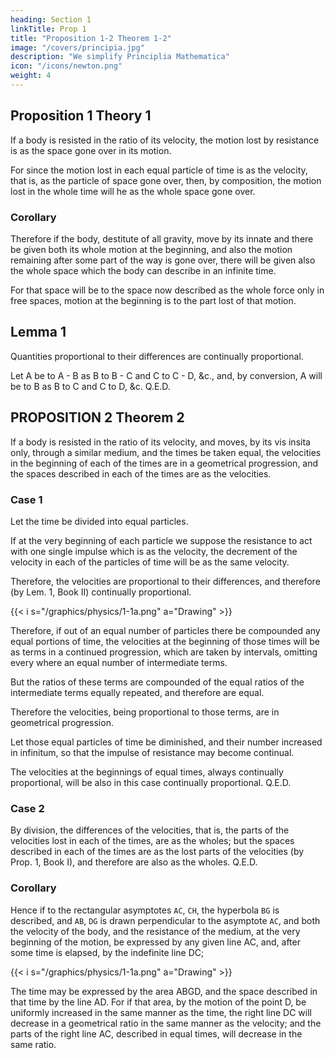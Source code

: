 ```yaml
---
heading: Section 1
linkTitle: Prop 1
title: "Proposition 1-2 Theorem 1-2"
image: "/covers/principia.jpg"
description: "We simplify Principlia Mathematica"
icon: "/icons/newton.png"
weight: 4
---
```



## Proposition 1 Theory 1

If a body is resisted in the ratio of its velocity, the motion lost by resistance is as the space gone over in its motion.

For since the motion lost in each equal particle of time is as the velocity, that is, as the particle of space gone over, then, by composition, the motion lost in the whole time will he as the whole space gone over.

### Corollary 

Therefore if the body, destitute of all gravity, move by its innate and there be given both its whole motion at the
beginning, and also the motion remaining after some part of the way is gone over, there will be given also the whole space which the body can describe in an infinite time.

For that space will be to the space now described as the whole force only in free spaces, motion at the beginning
is to the part lost of that motion.

## Lemma 1 

Quantities proportional to their differences are continually proportional.

Let A be to A - B as B to B - C and C to C - D, &c., and, by conversion, A will be to B as B to C and C to D, &c.   Q.E.D.




## PROPOSITION 2 Theorem 2

If a body is resisted in the ratio of its velocity, and moves, by its vis insita only, through a similar medium, and the times be taken equal, the velocities in the beginning of each of the times are in a geometrical progression, and the spaces described in each of the times are as the velocities.

### Case 1

Let the time be divided into equal particles.

If at the very beginning of each particle we suppose the resistance to act with one single impulse which is as the velocity, the decrement of the velocity in each of the particles of time will be as the same velocity.

Therefore, the velocities are proportional to their differences, and therefore (by Lem. 1, Book II) continually proportional.

{{< i s="/graphics/physics/1-1a.png" a="Drawing" >}}


Therefore, if out of an equal number of particles there be compounded any equal portions of time, the velocities at the beginning of those times will be as terms in a continued progression, which are taken by intervals, omitting every where an equal number of intermediate terms. 

But the ratios of these terms are compounded of the equal ratios of the intermediate terms equally repeated, and therefore are equal.

Therefore the velocities, being proportional to those terms, are in geometrical progression.

Let those equal particles of time be diminished, and their number increased in infinitum, so that the impulse of resistance may become continual.

The velocities at the beginnings of equal times, always continually proportional, will be also in this case continually proportional.   Q.E.D.


### Case 2

By division, the differences of the velocities, that is, the parts of the velocities lost in each of the times, are as the wholes; but the spaces described in each of the times are as the lost parts of the velocities (by Prop. 1, Book I), and therefore are also as the wholes.   Q.E.D.


### Corollary  

Hence if to the rectangular asymptotes `AC`, `CH`, the hyperbola `BG` is described, and `AB`, `DG` is drawn perpendicular to the asymptote `AC`, and both the velocity of the body, and the resistance of the medium, at the very beginning of the motion, be expressed by any given line AC, and, after some time is elapsed, by the indefinite line DC; 

{{< i s="/graphics/physics/1-1a.png" a="Drawing" >}}


The time may be expressed by the area ABGD, and the space described in that time by the line AD. For if that area, by the motion of the point D, be uniformly increased in the same manner as the time, the right line DC will decrease in a geometrical ratio in the same manner as the velocity; and the parts of the right line AC, described in equal times, will decrease in the same ratio.
